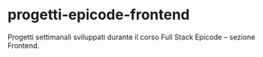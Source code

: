 # progetti-epicode-frontend
Progetti settimanali sviluppati durante il corso Full Stack Epicode – sezione Frontend.
